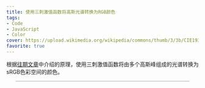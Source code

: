 ```yaml
---
title: 使用三刺激值函数将高斯光谱转换为RGB颜色
tags: 
- Code
- JavaScript
- Color
cover: https://upload.wikimedia.org/wikipedia/commons/thumb/3/3b/CIE1931xy_blank.svg/723px-CIE1931xy_blank.svg.png
favorite: true
---
```

根据[往期文章](https://ycythu.github.io/2024/01/28/Wavelength-to-Color.html)中介绍的原理，使用三刺激值函数将由多个高斯峰组成的光谱转换为sRGB色彩空间的颜色。
<!--more-->
<script src="https://cdnjs.cloudflare.com/ajax/libs/mathjs/11.11.1/math.min.js" type="text/javascript"></script>
<script src="https://cdn.jsdelivr.net/gh/ycythu/assets@main/js/wavelength_to_color/tristimulus.js" type="text/javascript"></script>
<script src="https://cdn.jsdelivr.net/gh/ycythu/assets@main/js/wavelength_to_color/gaussian2color.js" type="text/javascript"></script>
<head>
  <style>
    #canvas-container {
      width: 100%;
      max-width: 1000px;
      margin: auto;
      position: relative;
    }
    canvas {
      width: 90%;
      height: auto;
      margin: 0 auto;
      display: block;
      background: white;
      border: 1px solid #ccc;
      touch-action: none;
    }
  </style>
</head>
<body>
<div id="canvas-container">
  <canvas id="canvas"></canvas>
</div>
